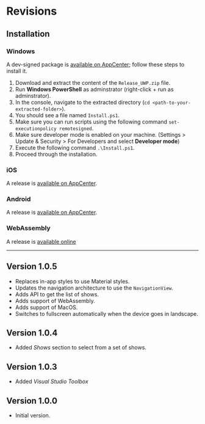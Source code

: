 # Revisions

## Installation

### Windows

A dev-signed package is [available on AppCenter](https://install.appcenter.ms/orgs/uno-platform/apps/Ch9-2); follow these steps to install it.

1. Download and extract the content of the `Release_UWP.zip` file.
1. Run **Windows PowerShell** as adminstrator (right-click + run as adminstrator).
1. In the console, navigate to the extracted directory (`cd <path-to-your-extracted-folder>`).
1. You should see a file named `Install.ps1`.
1. Make sure you can run scripts using the following command `set-executionpolicy remotesigned`.
1. Make sure developer mode is enabled on your machine. (Settings > Update & Security > For Developers and select **Developer mode**)
1. Execute the following command `.\Install.ps1`.
1. Proceed through the installation.

### iOS
A release is [available on AppCenter](https://install.appcenter.ms/orgs/uno-platform/apps/Ch9).

### Android
A release is [available on AppCenter](https://install.appcenter.ms/orgs/uno-platform/apps/Ch9-1).

### WebAssembly
A release is [available online](https://ch9.platform.uno/)

---

## Version 1.0.5

- Replaces in-app styles to use Material styles.
- Updates the navigation architecture to use the `NavigationView`.
- Adds API to get the list of shows.
- Adds support of WebAssembly.
- Adds support of MacOS.
- Switches to fullscreen automatically when the device goes in landscape.

## Version 1.0.4

- Added *Shows* section to select from a set of shows.

## Version 1.0.3

- Added *Visual Studio Toolbox*

## Version 1.0.0

- Initial version.
